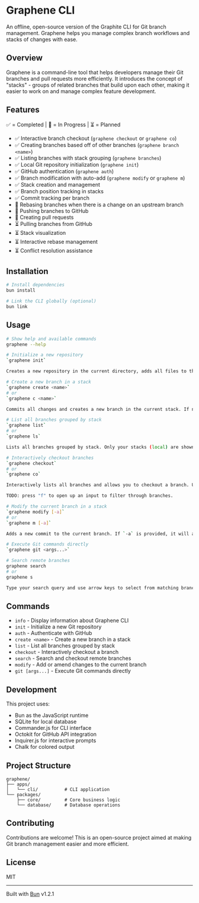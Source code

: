 # Graphene CLI

An offline, open-source version of the Graphite CLI for Git branch management. Graphene helps you manage complex branch workflows and stacks of changes with ease.

## Overview

Graphene is a command-line tool that helps developers manage their Git branches and pull requests more efficiently. It introduces the concept of "stacks" - groups of related branches that build upon each other, making it easier to work on and manage complex feature development.

## Features

✅ = Completed | 🚧 = In Progress | ⏳ = Planned

- ✅ Interactive branch checkout (`graphene checkout` or `graphene co`)
- ✅ Creating branches based off of other branches (`graphene branch <name>`)
- ✅ Listing branches with stack grouping (`graphene branches`)
- ✅ Local Git repository initialization (`graphene init`)
- ✅ GitHub authentication (`graphene auth`)
- ✅ Branch modification with auto-add (`graphene modify` or `graphene m`)
- ✅ Stack creation and management
- ✅ Branch position tracking in stacks
- ✅ Commit tracking per branch
- 🚧 Rebasing branches when there is a change on an upstream branch
- 🚧 Pushing branches to GitHub
- 🚧 Creating pull requests
- ⏳ Pulling branches from GitHub
- ⏳ Stack visualization
- ⏳ Interactive rebase management
- ⏳ Conflict resolution assistance

## Installation

```bash
# Install dependencies
bun install

# Link the CLI globally (optional)
bun link
```

## Usage

```bash
# Show help and available commands
graphene --help

# Initialize a new repository
`graphene init`

Creates a new repository in the current directory, adds all files to the staging area, and commits them.

# Create a new branch in a stack
`graphene create <name>`
# or
`graphene c <name>`

Commits all changes and creates a new branch in the current stack. If no stack is found, it will create a new stack.

# List all branches grouped by stack
`graphene list`
# or
`graphene ls`

Lists all branches grouped by stack. Only your stacks (local) are shown.

# Interactively checkout branches
`graphene checkout`
# or
`graphene co`

Interactively lists all branches and allows you to checkout a branch. Use jk and arrow keys to navigate.

TODO: press "f" to open up an input to filter through branches.

# Modify the current branch in a stack
`graphene modify [-a]`
# or
`graphene m [-a]`

Adds a new commit to the current branch. If `-a` is provided, it will amend the last commit.

# Execute Git commands directly
`graphene git <args...>`

# Search remote branches
graphene search
# or
graphene s

Type your search query and use arrow keys to select from matching branches.
```

## Commands

- `info` - Display information about Graphene CLI
- `init` - Initialize a new Git repository
- `auth` - Authenticate with GitHub
- `create <name>` - Create a new branch in a stack
- `list` - List all branches grouped by stack
- `checkout` - Interactively checkout a branch
- `search` - Search and checkout remote branches
- `modify` - Add or amend changes to the current branch
- `git [args...]` - Execute Git commands directly

## Development

This project uses:

- Bun as the JavaScript runtime
- SQLite for local database
- Commander.js for CLI interface
- Octokit for GitHub API integration
- Inquirer.js for interactive prompts
- Chalk for colored output

## Project Structure

```
graphene/
├── apps/
│   └── cli/          # CLI application
└── packages/
    ├── core/         # Core business logic
    └── database/     # Database operations
```

## Contributing

Contributions are welcome! This is an open-source project aimed at making Git branch management easier and more efficient.

## License

MIT

---

Built with [Bun](https://bun.sh) v1.2.1
